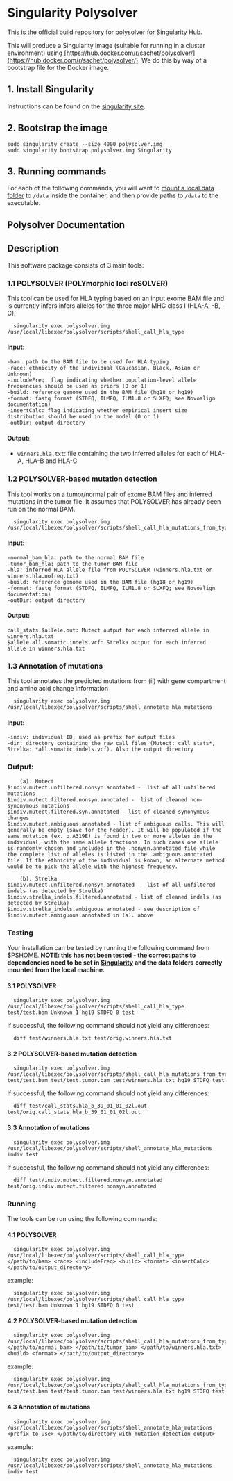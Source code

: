 # Singularity Polysolver

This is the official build repository for polysolver for Singularity Hub.

This will produce a Singularity image (suitable for running in a cluster environment) using [https://hub.docker.com/r/sachet/polysolver/](https://hub.docker.com/r/sachet/polysolver/). We do this by way of a bootstrap file for the Docker image.


## 1. Install Singularity

Instructions can be found on the [singularity site](https://singularityware.github.io).


## 2. Bootstrap the image


    sudo singularity create --size 4000 polysolver.img
    sudo singularity bootstrap polysolver.img Singularity


## 3. Running commands

For each of the following commands, you will want to [mount a local data folder](http://singularity.lbl.gov/docs-mount) to `/data` inside the container, and then provide paths to `/data` to the executable.

      
## Polysolver Documentation

## Description

This software package consists of 3 main tools:


### 1.1 POLYSOLVER (POLYmorphic loci reSOLVER)

This tool can be used for HLA typing based on an input exome BAM file and is currently infers infers alleles for the three major MHC class I  (HLA-A, -B, -C).


      singularity exec polysolver.img /usr/local/libexec/polysolver/scripts/shell_call_hla_type


#### Input:

	
	-bam: path to the BAM file to be used for HLA typing
	-race: ethnicity of the individual (Caucasian, Black, Asian or Unknown)
	-includeFreq: flag indicating whether population-level allele frequencies should be used as priors (0 or 1)
	-build: reference genome used in the BAM file (hg18 or hg19)
	-format: fastq format (STDFQ, ILMFQ, ILM1.8 or SLXFQ; see Novoalign documentation)
	-insertCalc: flag indicating whether empirical insert size distribution should be used in the model (0 or 1)
	-outDir: output directory


#### Output:

- `winners.hla.txt`: file containing the two inferred alleles for each of HLA-A, HLA-B and HLA-C


### 1.2 POLYSOLVER-based mutation detection


This tool works on a tumor/normal pair of exome BAM files and inferred mutations in the tumor file. It assumes that POLYSOLVER has already been run on the normal BAM.


      singularity exec polysolver.img /usr/local/libexec/polysolver/scripts/shell_call_hla_mutations_from_type



#### Input:


	-normal_bam_hla: path to the normal BAM file
	-tumor_bam_hla: path to the tumor BAM file
	-hla: inferred HLA allele file from POLYSOLVER (winners.hla.txt or winners.hla.nofreq.txt)
	-build: reference genome used in the BAM file (hg18 or hg19)
	-format: fastq format (STDFQ, ILMFQ, ILM1.8 or SLXFQ; see Novoalign documentation)
	-outDir: output directory	  

	

#### Output:


	call_stats.$allele.out: Mutect output for each inferred allele in winners.hla.txt
	$allele.all.somatic.indels.vcf: Strelka output for each inferred allele in winners.hla.txt


### 1.3 Annotation of mutations

This tool annotates the predicted mutations from (ii) with gene compartment and amino acid change information


      singularity exec polysolver.img /usr/local/libexec/polysolver/scripts/shell_annotate_hla_mutations


#### Input:


	-indiv: individual ID, used as prefix for output files
	-dir: directory containing the raw call files (Mutect: call_stats*, Strelka: *all.somatic.indels.vcf). Also the output directory	

	
### Output:


        (a). Mutect
	$indiv.mutect.unfiltered.nonsyn.annotated -  list of all unfiltered mutations
	$indiv.mutect.filtered.nonsyn.annotated -  list of cleaned non-synonymous mutations
	$indiv.mutect.filtered.syn.annotated - list of cleaned synonymous changes
	$indiv.mutect.ambiguous.annotated - list of ambiguous calls. This will generally be empty (save for the header). It will be populated if the same mutation (ex. p.A319E) is found in two or more alleles in the individual, with the same allele fractions. In such cases one allele is randomly chosen and included in the .nonysn.annotated file while the complete list of alleles is listed in the .ambiguous.annotated file. If the ethnicity of the individual is known, an alternate method would be to pick the allele with the highest frequency.
 
        (b). Strelka
	$indiv.mutect.unfiltered.nonsyn.annotated -  list of all unfiltered indels (as detected by Strelka)
	$indiv.strelka_indels.filtered.annotated - list of cleaned indels (as detected by Strelka)
	$indiv.strelka_indels.ambiguous.annotated - see description of $indiv.mutect.ambiguous.annotated in (a). above


   
### Testing

Your installation can be tested by running the following command from $PSHOME. **NOTE: this has not been tested - the correct paths to dependencies need to be set in [Singularity](Singularity) and the data folders correctly mounted from the local machine.**


#### 3.1 POLYSOLVER


      singularity exec polysolver.img /usr/local/libexec/polysolver/scripts/shell_call_hla_type test/test.bam Unknown 1 hg19 STDFQ 0 test


If successful, the following command should not yield any differences:

 
      diff test/winners.hla.txt test/orig.winners.hla.txt



#### 3.2 POLYSOLVER-based mutation detection


      singularity exec polysolver.img /usr/local/libexec/polysolver/scripts/shell_call_hla_mutations_from_type test/test.bam test/test.tumor.bam test/winners.hla.txt hg19 STDFQ test

If successful, the following command should not yield any differences:

 
      diff test/call_stats.hla_b_39_01_01_02l.out test/orig.call_stats.hla_b_39_01_01_02l.out 



#### 3.3 Annotation of mutations


      singularity exec polysolver.img /usr/local/libexec/polysolver/scripts/shell_annotate_hla_mutations indiv test



If successful, the following command should not yield any differences:


      diff test/indiv.mutect.filtered.nonsyn.annotated test/orig.indiv.mutect.filtered.nonsyn.annotated



### Running

The tools can be run using the following commands:



#### 4.1 POLYSOLVER


      singularity exec polysolver.img /usr/local/libexec/polysolver/scripts/shell_call_hla_type </path/to/bam> <race> <includeFreq> <build> <format> <insertCalc> </path/to/output_directory>


example:


      singularity exec polysolver.img /usr/local/libexec/polysolver/scripts/shell_call_hla_type test/test.bam Unknown 1 hg19 STDFQ 0 test



#### 4.2 POLYSOLVER-based mutation detection


      singularity exec polysolver.img /usr/local/libexec/polysolver/scripts/shell_call_hla_mutations_from_type </path/to/normal_bam> </path/to/tumor_bam> </path/to/winners.hla.txt> <build> <format> </path/to/output_directory>


example:


      singularity exec polysolver.img /usr/local/libexec/polysolver/scripts/shell_call_hla_mutations_from_type test/test.bam test/test.tumor.bam test/winners.hla.txt hg19 STDFQ test

 
#### 4.3 Annotation of mutations


      singularity exec polysolver.img /usr/local/libexec/polysolver/scripts/shell_annotate_hla_mutations <prefix_to_use> </path/to/directory_with_mutation_detection_output>


example:


      singularity exec polysolver.img /usr/local/libexec/polysolver/scripts/shell_annotate_hla_mutations indiv test
